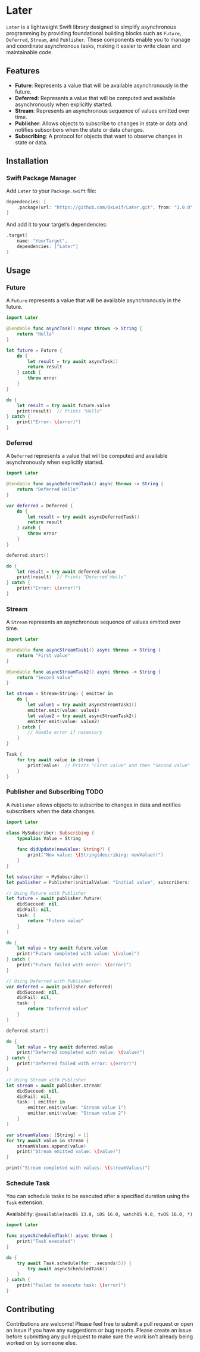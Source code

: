 # Later

`Later` is a lightweight Swift library designed to simplify asynchronous programming by providing foundational building blocks such as `Future`, `Deferred`, `Stream`, and `Publisher`. These components enable you to manage and coordinate asynchronous tasks, making it easier to write clean and maintainable code.

## Features

- **Future**: Represents a value that will be available asynchronously in the future.
- **Deferred**: Represents a value that will be computed and available asynchronously when explicitly started.
- **Stream**: Represents an asynchronous sequence of values emitted over time.
- **Publisher**: Allows objects to subscribe to changes in state or data and notifies subscribers when the state or data changes.
- **Subscribing**: A protocol for objects that want to observe changes in state or data.

## Installation

### Swift Package Manager

Add `Later` to your `Package.swift` file:

```swift
dependencies: [
    .package(url: "https://github.com/0xLeif/Later.git", from: "1.0.0")
]
```

And add it to your target’s dependencies:

```swift
.target(
    name: "YourTarget",
    dependencies: ["Later"]
)
```

## Usage

### Future

A `Future` represents a value that will be available asynchronously in the future.

```swift
import Later

@Sendable func asyncTask() async throws -> String {
    return "Hello"
}

let future = Future {
    do {
        let result = try await asyncTask()
        return result
    } catch {
        throw error
    }
}

do {
    let result = try await future.value
    print(result)  // Prints "Hello"
} catch {
    print("Error: \(error)")
}
```

### Deferred

A `Deferred` represents a value that will be computed and available asynchronously when explicitly started.

```swift
import Later

@Sendable func asyncDeferredTask() async throws -> String {
    return "Deferred Hello"
}

var deferred = Deferred {
    do {
        let result = try await asyncDeferredTask()
        return result
    } catch {
        throw error
    }
}

deferred.start()

do {
    let result = try await deferred.value
    print(result)  // Prints "Deferred Hello"
} catch {
    print("Error: \(error)")
}
```

### Stream

A `Stream` represents an asynchronous sequence of values emitted over time.

```swift
import Later

@Sendable func asyncStreamTask1() async throws -> String {
    return "First value"
}

@Sendable func asyncStreamTask2() async throws -> String {
    return "Second value"
}

let stream = Stream<String> { emitter in
    do {
        let value1 = try await asyncStreamTask1()
        emitter.emit(value: value1)
        let value2 = try await asyncStreamTask2()
        emitter.emit(value: value2)
    } catch {
        // Handle error if necessary
    }
}

Task {
    for try await value in stream {
        print(value)  // Prints "First value" and then "Second value"
    }
}
```

### Publisher and Subscribing TODO

A `Publisher` allows objects to subscribe to changes in data and notifies subscribers when the data changes.

```swift
import Later

class MySubscriber: Subscribing {
    typealias Value = String
    
    func didUpdate(newValue: String?) {
        print("New value: \(String(describing: newValue))")
    }
}

let subscriber = MySubscriber()
let publisher = Publisher(initialValue: "Initial value", subscribers: [subscriber])

// Using Future with Publisher
let future = await publisher.future(
    didSucceed: nil,
    didFail: nil,
    task: {
        return "Future value"
    }
)

do {
    let value = try await future.value
    print("Future completed with value: \(value)")
} catch {
    print("Future failed with error: \(error)")
}

// Using Deferred with Publisher
var deferred = await publisher.deferred(
    didSucceed: nil,
    didFail: nil,
    task: {
        return "Deferred value"
    }
)

deferred.start()

do {
    let value = try await deferred.value
    print("Deferred completed with value: \(value)")
} catch {
    print("Deferred failed with error: \(error)")
}

// Using Stream with Publisher
let stream = await publisher.stream(
    didSucceed: nil,
    didFail: nil,
    task: { emitter in
        emitter.emit(value: "Stream value 1")
        emitter.emit(value: "Stream value 2")
    }
)

var streamValues: [String] = []
for try await value in stream {
    streamValues.append(value)
    print("Stream emitted value: \(value)")
}

print("Stream completed with values: \(streamValues)")
```

### Schedule Task

You can schedule tasks to be executed after a specified duration using the `Task` extension.

Availability: `@available(macOS 13.0, iOS 16.0, watchOS 9.0, tvOS 16.0, *)`

```swift
import Later

func asyncScheduledTask() async throws {
    print("Task executed")
}

do {
    try await Task.schedule(for: .seconds(5)) {
        try await asyncScheduledTask()
    }
} catch {
    print("Failed to execute task: \(error)")
}
```

## Contributing

Contributions are welcome! Please feel free to submit a pull request or open an issue if you have any suggestions or bug reports. Please create an issue before submitting any pull request to make sure the work isn’t already being worked on by someone else.
